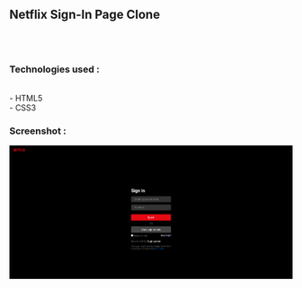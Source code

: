 ## Netflix Sign-In Page Clone

<br><br>

### Technologies used :
<br>
- HTML5
<br>
- CSS3

### Screenshot :
<img src="demo.png">